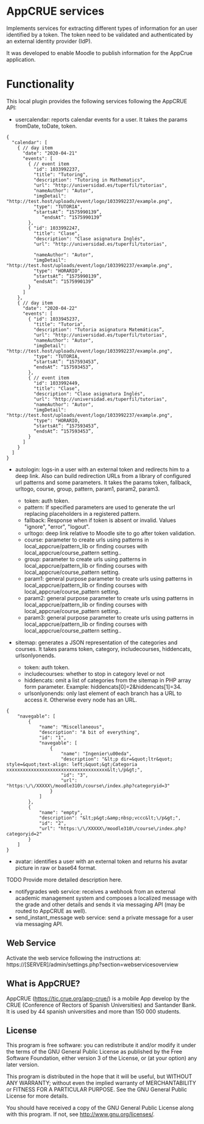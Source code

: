 # AppCRUE services #

Implements services for extracting different types of information for an user identified by a token.
The token need to be validated and authenticated by an external identity provider (IdP).

It was developed to enable Moodle to publish information for the AppCrue application.
# Functionality #

This local plugin provides the following services following the AppCRUE API:
- usercalendar: reports calendar events for a user. It takes the params fromDate, toDate, token.

```
{
  "calendar": [
    { // day item
      "date": "2020-04-21"
      "events": [
        { // event item
          "id": 1033992237,
          "title": "Tutoring",
          "description": "Tutoring in Mathematics",
          "url": "http://universidad.es/tuperfil/tutorias",
          "nameAuthor": "Autor",
          "imgDetail": "http://test.host/uploads/event/logo/1033992237/example.png",
          "type": "TUTORIA",
          “startsAt”: “1575990139”,
             “endsAt”: “1575990139”
        },
        { "id": 1033992247,
          "title": "Clase",
          "description": "Clase asignatura Inglés",
          "url": "http://universidad.es/tuperfil/tutorias",

          "nameAuthor": "Autor",
          "imgDetail": "http://test.host/uploads/event/logo/1033992237/example.png",
          "type": "HORARIO",
          “startsAt”: “1575990139”,
          “endsAt”: “1575990139”
        }
      ]
    },
    { // day item
      "date": "2020-04-22"
      "events": [
        { "id": 1033945237,
          "title": "Tutoria",
          "description": "Tutoria asignatura Matemáticas”,
          "url": "http://universidad.es/tuperfil/tutorias",
          "nameAuthor": "Autor",
          "imgDetail": "http://test.host/uploads/event/logo/1033992237/example.png",
          "type": "TUTORIA,
          “startsAt”: “157593453”,
          “endsAt”: “157593453”,
        },
        { // event item
          "id": 1033992449,
          "title": "Clase",
          "description": "Clase asignatura Inglés",
          "url": "http://universidad.es/tuperfil/tutorias",
          "nameAuthor": "Autor",
          "imgDetail": "http://test.host/uploads/event/logo/1033992237/example.png",
          "type": "HORARIO,
          “startsAt”: “157593453”,
          “endsAt”: “157593453”,
        }
      ]
    }
  ]
}

```
- autologin: logs-in a user with an external token and redirects him to a deep link. Also can build redirection URLs from a library of configured url patterns and some parameters. It takes the params token, fallback, urltogo, course, group, pattern, param1, param2, param3.
  - token: auth token.
  - pattern: If specified parameters are used to generate the url replacing placeholders in a registered pattern.
  - fallback: Response when if token is absent or invalid. Values "ignore", "error", "logout".
  - urltogo: deep link relative to Moodle site to go after token validation.
  - course: parameter to create urls using patterns in local_appcrue/pattern_lib or finding courses with local_appcrue/course_pattern setting..
  - group: parameter to create urls using patterns in local_appcrue/pattern_lib or finding courses with local_appcrue/course_pattern setting.
  - param1: general purpose parameter to create urls using patterns in local_appcrue/pattern_lib or finding courses with local_appcrue/course_pattern setting.
  - param2: general purpose parameter to create urls using patterns in local_appcrue/pattern_lib or finding courses with local_appcrue/course_pattern setting..
  - param3: general purpose parameter to create urls using patterns in local_appcrue/pattern_lib or finding courses with local_appcrue/course_pattern setting..

- sitemap: generates a JSON representation of the categories and courses. It takes params token, category, includecourses, hiddencats, urlsonlyonends.
  - token: auth token.
  - includecourses: whether to stop in category level or not
  - hiddencats: omit a list of categories from the sitemap in PHP array form parameter. Example: hiddencats[0]=2&hiddencats[1]=34.
  - urlsonlyonends: only last element of each branch has a URL to access it. Otherwise every node has an URL.
```
{
    "navegable": [
        {
            "name": "Miscellaneous",
            "description": "A bit of everything",
            "id": "1",
            "navegable": [
                {
                    "name": "Ingenier\u00eda",
                    "description": "&lt;p dir=&quot;ltr&quot; style=&quot;text-align: left;&quot;&gt;Categoria xxxxxxxxxxxxxxxxxxxxxxxxxxxxxxxxxxxxx&lt;\/p&gt;",
                    "id": "3",
                    "url": "https:\/\/XXXXX\/moodle310\/course\/index.php?categoryid=3"
                }
            ]
        },
        {
            "name": "empty",
            "description": "&lt;p&gt;&amp;nbsp;vccc&lt;\/p&gt;",
            "id": "2",
            "url": "https:\/\/XXXXX\/moodle310\/course\/index.php?categoryid=2"
        }
    ]
}
```
- avatar: identifies a user with an external token and returns his avatar picture in raw or base64 format.

TODO Provide more detailed description here.
- notifygrades web service: receives a webhook from an external academic management system and composes a localized message with the grade and other details and sends it via messaging API (may be routed to AppCRUE as well).
- send_instant_message web service: send a private message for a user via messaging API.

## Web Service ##

Activate the web service following the instructions at: https://[SERVER]/admin/settings.php?section=webservicesoverview
## What is AppCRUE? ##

AppCRUE (https://tic.crue.org/app-crue/) is a mobile App develop by the CRUE (Conference of Rectors of Spanish Universities) and Santander Bank. It is used by 44 spanish universities and more than 150 000 students.

## License ##

This program is free software: you can redistribute it and/or modify it under
the terms of the GNU General Public License as published by the Free Software
Foundation, either version 3 of the License, or (at your option) any later
version.

This program is distributed in the hope that it will be useful, but WITHOUT ANY
WARRANTY; without even the implied warranty of MERCHANTABILITY or FITNESS FOR A
PARTICULAR PURPOSE.  See the GNU General Public License for more details.

You should have received a copy of the GNU General Public License along with
this program.  If not, see <http://www.gnu.org/licenses/>.
